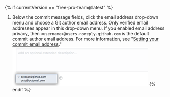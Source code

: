 {% if currentVersion == "free-pro-team@latest" %}
1. Below the commit message fields, click the email address drop-down menu and choose a Git author email address. Only verified email addresses appear in this drop-down menu. If you enabled email address privacy, then `<username>@users.noreply.github.com` is the default commit author email address.  For more information, see "[Setting your commit email address](/articles/setting-your-commit-email-address)."
![Choose commit email addresses](/assets/images/help/repository/choose-commit-email-address.png)
{% endif %}
